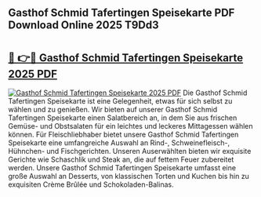 ## Gasthof Schmid Tafertingen Speisekarte PDF Download Online 2025 T9Dd3

# <h2><a href="http://gcav3h.nevu.top/?p=Gasthof+Schmid+Tafertingen+Speisekarte">🔗 👉🔴 Gasthof Schmid Tafertingen Speisekarte 2025 PDF</a></h2>

[![Gasthof Schmid Tafertingen Speisekarte 2025 PDF](https://i.imgur.com/dBaPXMq.png)](http://gcav3h.nevu.top/?p=Gasthof+Schmid+Tafertingen+Speisekarte)
Die Gasthof Schmid Tafertingen Speisekarte ist eine Gelegenheit, etwas für sich selbst zu wählen und zu genießen. Wir bieten auf unserer Gasthof Schmid Tafertingen Speisekarte einen Salatbereich an, in dem Sie aus frischen Gemüse- und Obstsalaten für ein leichtes und leckeres Mittagessen wählen können. Für Fleischliebhaber bietet unsere Gasthof Schmid Tafertingen Speisekarte eine umfangreiche Auswahl an Rind-, Schweinefleisch-, Hühnchen- und Fischgerichten. Unseren Auserwählten bieten wir exquisite Gerichte wie Schaschlik und Steak an, die auf fettem Feuer zubereitet werden. Unsere Gasthof Schmid Tafertingen Speisekarte umfasst eine große Auswahl an Desserts, von klassischen Torten und Kuchen bis hin zu exquisiten Crème Brûlée und Schokoladen-Balinas.
